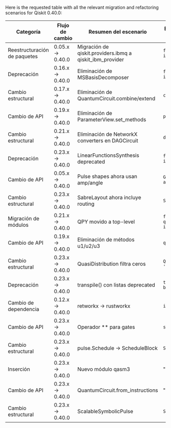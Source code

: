 Here is the requested table with all the relevant migration and refactoring scenarios for Qiskit 0.40.0:

| Categoría | Flujo de cambio | Resumen del escenario | Ejemplo de código en versión de origen | Ejemplo de código en versión de destino | Grado de dificultad | Grado de afectación | Referencia |
|-----------|-----------------|-----------------------|----------------------------------------|-----------------------------------------|----------------------|----------------------|------------|
| Reestructuración de paquetes | 0.05.x → 0.40.0 | Migración de qiskit.providers.ibmq a qiskit_ibm_provider | `from qiskit.providers.ibmq import IBMQ` | `from qiskit_ibm_provider import IBMQ` | Moderada (cambio de importaciones) | QSE (afecta integración con backends) | [Qiskit 0.40 release notes](https://docs.quantum.ibm.com/api/qiskit/release-notes/0.40) |
| Deprecación | 0.16.x → 0.40.0 | Eliminación de MSBasisDecomposer | `from qiskit.transpiler.passes import MSBasisDecomposer` | Usar BasisTranslator con RXXGate | Baja (sustitución directa) | QSE (afecta transpilación) | [Qiskit 0.40 release notes](https://docs.quantum.ibm.com/api/qiskit/release-notes/0.40) |
| Cambio estructural | 0.17.x → 0.40.0 | Eliminación de QuantumCircuit.combine/extend | `circuit1.combine(circuit2)` | `circuit1.compose(circuit2)` | Baja (sustitución directa) | SE (API circuitos) | [Qiskit 0.40 release notes](https://docs.quantum.ibm.com/api/qiskit/release-notes/0.40) |
| Cambio de API | 0.19.x → 0.40.0 | Eliminación de ParameterView.set_methods | `params.union(other_params)` | Usar list(params) + list(other_params) | Moderada (cambio de paradigma) | SE (manejo parámetros) | [Qiskit 0.40 release notes](https://docs.quantum.ibm.com/api/qiskit/release-notes/0.40) |
| Cambio estructural | 0.21.x → 0.40.0 | Eliminación de NetworkX converters en DAGCircuit | `dag.to_networkx()` | Usar rustworkx directamente | Alta (cambio de librería) | SE/QSE (manejo grafos) | [Qiskit 0.40 release notes](https://docs.quantum.ibm.com/api/qiskit/release-notes/0.40) |
| Deprecación | 0.23.x → 0.40.0 | LinearFunctionsSynthesis deprecated | `from qiskit.transpiler.passes import LinearFunctionsSynthesis` | Usar HighLevelSynthesis con HLSConfig | Baja (configuración adicional) | QSE (síntesis transpiler) | [Qiskit 0.40 release notes](https://docs.quantum.ibm.com/api/qiskit/release-notes/0.40) |
| Cambio de API | 0.05.x → 0.40.0 | Pulse shapes ahora usan amp/angle | `Gaussian(duration=100, sigma=20, amp=0.5j)` | `Gaussian(duration=100, sigma=20, amp=0.5, angle=π/2)` | Moderada (cambio formato) | QSE (pulse programming) | [Qiskit 0.40 release notes](https://docs.quantum.ibm.com/api/qiskit/release-notes/0.40) |
| Cambio estructural | 0.23.x → 0.40.0 | SabreLayout ahora incluye routing | `SabreLayout(coupling_map)` | `SabreLayout(coupling_map, skip_routing=True)` | Alta (cambio comportamiento) | QSE (optimización layout) | [Qiskit 0.40 release notes](https://docs.quantum.ibm.com/api/qiskit/release-notes/0.40) |
| Migración de módulos | 0.21.x → 0.40.0 | QPY movido a top-level | `from qiskit.circuit.qpy_serialization import dump` | `from qiskit.qpy import dump` | Baja (cambio import) | SE (serialización) | [Qiskit 0.40 release notes](https://docs.quantum.ibm.com/api/qiskit/release-notes/0.40) |
| Cambio de API | 0.19.x → 0.40.0 | Eliminación de métodos u1/u2/u3 | `qc.u1(θ, qubit)` | `qc.p(θ, qubit)` | Baja (sustitución directa) | QSE (construcción circuitos) | [Qiskit 0.40 release notes](https://docs.quantum.ibm.com/api/qiskit/release-notes/0.40) |
| Cambio estructural | 0.23.x → 0.40.0 | QuasiDistribution filtra ceros | `QuasiDistribution({'000': 0.5, '001': 0.5})` | `QuasiDistribution({'000': 0.5, '001': 0.5})` (implícito) | Nula (cambio interno) | QSE (post-procesamiento) | [Qiskit 0.40 release notes](https://docs.quantum.ibm.com/api/qiskit/release-notes/0.40) |
| Deprecación | 0.23.x → 0.40.0 | transpile() con listas deprecated | `transpile([qc]*3, backend=backend)` | Llamadas separadas o parallel_map | Moderada (cambio patrones) | SE (ejecución batch) | [Qiskit 0.40 release notes](https://docs.quantum.ibm.com/api/qiskit/release-notes/0.40) |
| Cambio de dependencia | 0.12.x → 0.40.0 | retworkx → rustworkx | `import retworkx as rx` | `import rustworkx as rx` | Baja (alias compatible) | SE (dependencias) | [Qiskit 0.40 release notes](https://docs.quantum.ibm.com/api/qiskit/release-notes/0.40) |
| Cambio de API | 0.23.x → 0.40.0 | Operador ** para gates | `sx = XGate().power(0.5)` | `sx = XGate() ** 0.5` | Nula (azúcar sintáctico) | QSE (construcción circuitos) | [Qiskit 0.40 release notes](https://docs.quantum.ibm.com/api/qiskit/release-notes/0.40) |
| Cambio estructural | 0.23.x → 0.40.0 | pulse.Schedule → ScheduleBlock | `Schedule()` | `ScheduleBlock()` | Alta (nuevo modelo) | QSE (programación pulse) | [Qiskit 0.40 release notes](https://docs.quantum.ibm.com/api/qiskit/release-notes/0.40) |
| Inserción | 0.23.x → 0.40.0 | Nuevo módulo qasm3 | "" | `from qiskit import qasm3; qasm3.loads("OPENQASM 3.0;")` | Nula (nueva funcionalidad) | QSE (importación circuitos) | [Qiskit 0.40 release notes](https://docs.quantum.ibm.com/api/qiskit/release-notes/0.40) |
| Cambio de API | 0.23.x → 0.40.0 | QuantumCircuit.from_instructions | "" | `QuantumCircuit.from_instructions(instructions)` | Nula (nueva funcionalidad) | SE (construcción circuitos) | [Qiskit 0.40 release notes](https://docs.quantum.ibm.com/api/qiskit/release-notes/0.40) |
| Cambio estructural | 0.23.x → 0.40.0 | ScalableSymbolicPulse | `SymbolicPulse(amp=0.5j)` | `ScalableSymbolicPulse(amp=0.5, angle=π/2)` | Moderada (nuevo tipo) | QSE (pulse programming) | [Qiskit 0.40 release notes](https://docs.quantum.ibm.com/api/qiskit/release-notes/0.40) |